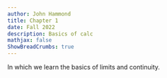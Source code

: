 ```yaml
---
author: John Hammond
title: Chapter 1
date: Fall 2022
description: Basics of calc
mathjax: false
ShowBreadCrumbs: true
---
```


In which we learn the basics of limits and continuity.
<!--more-->


